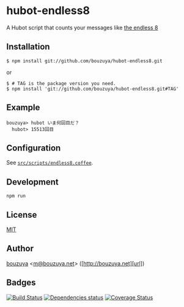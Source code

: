 # hubot-endless8

A Hubot script that counts your messages like [the endless 8](http://www.kyotoanimation.co.jp/haruhi/katsudou/katsudou18.html)

## Installation

    $ npm install git://github.com/bouzuya/hubot-endless8.git

or

    $ # TAG is the package version you need.
    $ npm install 'git://github.com/bouzuya/hubot-endless8.git#TAG'

## Example

    bouzuya> hubot いま何回目だ？
      hubot> 15513回目

## Configuration

See [`src/scripts/endless8.coffee`](src/scripts/endless8.coffee).

## Development

`npm run`

## License

[MIT](LICENSE)

## Author

[bouzuya][user] &lt;[m@bouzuya.net][mail]&gt; ([http://bouzuya.net][url])

## Badges

[![Build Status][travis-badge]][travis]
[![Dependencies status][david-dm-badge]][david-dm]
[![Coverage Status][coveralls-badge]][coveralls]

[travis]: https://travis-ci.org/bouzuya/hubot-endless8
[travis-badge]: https://travis-ci.org/bouzuya/hubot-endless8.svg?branch=master
[david-dm]: https://david-dm.org/bouzuya/hubot-endless8
[david-dm-badge]: https://david-dm.org/bouzuya/hubot-endless8.png
[coveralls]: https://coveralls.io/r/bouzuya/hubot-endless8
[coveralls-badge]: https://img.shields.io/coveralls/bouzuya/hubot-endless8.svg
[user]: https://github.com/bouzuya
[mail]: mailto:m@bouzuya.net
[url]: http://bouzuya.net
